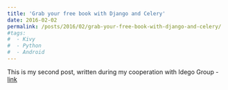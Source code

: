 ```yaml
---
title: 'Grab your free book with Django and Celery'
date: 2016-02-02
permalink: /posts/2016/02/grab-your-free-book-with-django-and-celery/
#tags:
#  - Kivy
#  - Python
#  - Android
---
```


This is my second post, written during my cooperation with Idego Group - <a href="https://idego-group.com/blog/grab-your-free-book-with-django-and-celery/" target="_blank">link</a>
